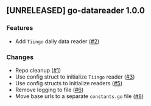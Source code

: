 ## [UNRELEASED] go-datareader 1.0.0

### Features
- Add `Tiingo` daily data reader ([#2](https://github.com/AleksanderWWW/go-datareader/pull/2))

### Changes
- Repo cleanup ([#1](https://github.com/AleksanderWWW/go-datareader/pull/1))
- Use config struct to initialize `Tiingo` reader ([#3](https://github.com/AleksanderWWW/go-datareader/pull/3))
- Use config structs to initialize readers ([#5](https://github.com/AleksanderWWW/go-datareader/pull/5))
- Remove logging to file ([#6](https://github.com/AleksanderWWW/go-datareader/pull/6))
- Move base urls to a separate `constants.go` file ([#8](https://github.com/AleksanderWWW/go-datareader/pull/8))
